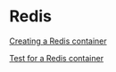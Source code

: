 # Redis

<!--codeinclude-->
[Creating a Redis container](../../modules/redis/redis.go)
<!--/codeinclude-->

<!--codeinclude-->
[Test for a Redis container](../../modules/redis/redis_test.go)
<!--/codeinclude-->
